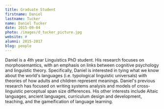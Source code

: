 ```yaml
---
title: Graduate Student
firstname: Daniel
lastname: Tucker
name: Daniel Tucker
date: 2015-09-04
photo: /images/d_tucker_picture.jpg
website: #
alumni: 2015-2017
blog: people
---
```


Daniel is a 4th year Linguistics PhD student. His research focuses on morphosemantics, with an emphasis on links between cognitive psychology and linguistic theory. Specifically, Daniel is interested in tying what we know about the world's languages (i.e. typological linguistic universals) with theories of how adults and children represent meanings. Daniel's previous research has focused on writing systems analysis and models of cross-linguistic perceptual span size differences. His other interests include Altaic languages, ancient languages, curriculum design and development, teaching, and the gameification of language learning.